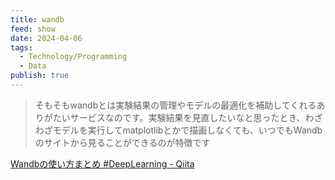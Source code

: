 ```yaml
---
title: wandb
feed: show
date: 2024-04-06
tags:
  - Technology/Programming
  - Data
publish: true
---
```

> そもそもwandbとは実験結果の管理やモデルの最適化を補助してくれるありがたいサービスなのです。実験結果を見直したいなと思ったとき、わざわざモデルを実行してmatplotlibとかで描画しなくても、いつでもWandbのサイトから見ることができるのが特徴です

[Wandbの使い方まとめ #DeepLearning - Qiita](https://qiita.com/hina0002/items/7e9328229b13b3c5b3fd)